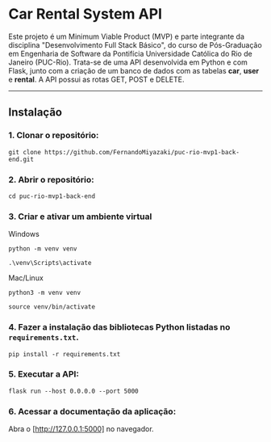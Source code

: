 # Car Rental System API

Este projeto é um Minimum Viable Product (MVP) e parte integrante da disciplina "Desenvolvimento Full Stack Básico", do curso de Pós-Graduação em Engenharia de Software da Pontifícia Universidade Católica do Rio de Janeiro (PUC-Rio). Trata-se de uma API desenvolvida em Python e com Flask, junto com a criação de um banco de dados com as tabelas **car**, **user** e **rental**. A API possui as rotas GET, POST e DELETE.

---
## Instalação

### 1. Clonar o repositório:

```
git clone https://github.com/FernandoMiyazaki/puc-rio-mvp1-back-end.git
```

### 2. Abrir o repositório:

```
cd puc-rio-mvp1-back-end
```

### 3. Criar e ativar um ambiente virtual

Windows

```
python -m venv venv
```
```
.\venv\Scripts\activate
```

Mac/Linux

```
python3 -m venv venv
```
```
source venv/bin/activate
```

### 4. Fazer a instalação das bibliotecas Python listadas no `requirements.txt`.

```
pip install -r requirements.txt
```

### 5. Executar a API:

```
flask run --host 0.0.0.0 --port 5000
```

### 6. Acessar a documentação da aplicação:

Abra o [http://127.0.0.1:5000] no navegador.
